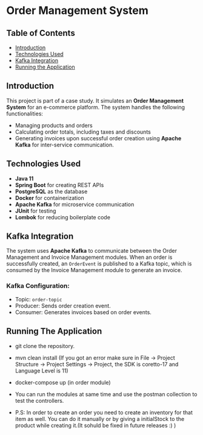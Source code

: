 # Order Management System

## Table of Contents
- [Introduction](#introduction)
- [Technologies Used](#technologies-used)
- [Kafka Integration](#kafka-integration)
- [Running the Application](#running-the-application)

## Introduction
This project is part of a case study. It simulates an **Order Management System** for an e-commerce platform. The system handles the following functionalities:
- Managing products and orders
- Calculating order totals, including taxes and discounts
- Generating invoices upon successful order creation using **Apache Kafka** for inter-service communication.

## Technologies Used
- **Java 11**  
- **Spring Boot** for creating REST APIs  
- **PostgreSQL** as the database  
- **Docker** for containerization  
- **Apache Kafka** for microservice communication  
- **JUnit** for testing  
- **Lombok** for reducing boilerplate code  

## Kafka Integration
The system uses **Apache Kafka** to communicate between the Order Management and Invoice Management modules. When an order is successfully created, an `OrderEvent` is published to a Kafka topic, which is consumed by the Invoice Management module to generate an invoice.

### Kafka Configuration:
- Topic: `order-topic`
- Producer: Sends order creation event.
- Consumer: Generates invoices based on order events.

## Running The Application
- git clone the repository.
- mvn clean install (If you got an error make sure in File -> Project Structure -> Project Settings -> Project, the SDK is coretto-17 and Language Level is 11)
- docker-compose up (in order module)

- You can run the modules at same time and use the postman collection to test the controllers.

- P.S: In order to create an order you need to create an inventory for that item as well. You can do it manually or by giving a initialStock to the product while creating it.(It sohuld be fixed in future releases :) )


